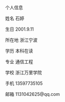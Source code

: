 个人信息

<p>姓名 石婷</p>
<p>生日 2001.9.11</P>
<p>所在地 浙江宁波</p>
<p>学历 本科在读</P>
<p>专业 通信工程</p>
<p>学校 浙江万里学院</p>
<p>手机 13597735105</p>
<p>邮箱 1131042625@qq.com</p>
